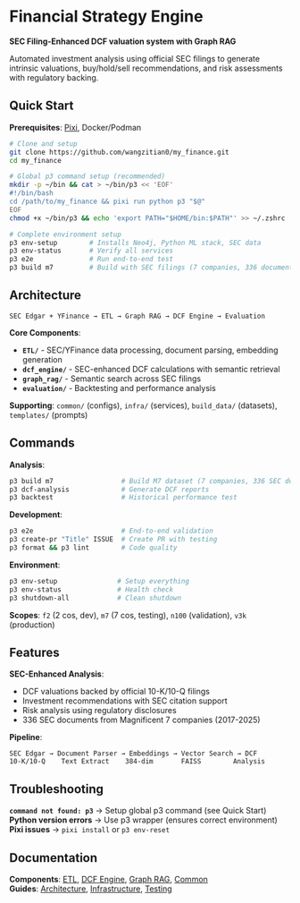 # Financial Strategy Engine

**SEC Filing-Enhanced DCF valuation system with Graph RAG**

Automated investment analysis using official SEC filings to generate intrinsic valuations, buy/hold/sell recommendations, and risk assessments with regulatory backing.

## Quick Start

**Prerequisites**: [Pixi](https://pixi.sh/latest/), Docker/Podman

```bash
# Clone and setup
git clone https://github.com/wangzitian0/my_finance.git
cd my_finance

# Global p3 command setup (recommended)
mkdir -p ~/bin && cat > ~/bin/p3 << 'EOF'
#!/bin/bash
cd /path/to/my_finance && pixi run python p3 "$@"
EOF
chmod +x ~/bin/p3 && echo 'export PATH="$HOME/bin:$PATH"' >> ~/.zshrc

# Complete environment setup
p3 env-setup        # Installs Neo4j, Python ML stack, SEC data
p3 env-status       # Verify all services
p3 e2e              # Run end-to-end test
p3 build m7         # Build with SEC filings (7 companies, 336 documents)
```

## Architecture

```
SEC Edgar + YFinance → ETL → Graph RAG → DCF Engine → Evaluation
```

**Core Components**:
- **`ETL/`** - SEC/YFinance data processing, document parsing, embedding generation
- **`dcf_engine/`** - SEC-enhanced DCF calculations with semantic retrieval  
- **`graph_rag/`** - Semantic search across SEC filings
- **`evaluation/`** - Backtesting and performance analysis

**Supporting**: `common/` (configs), `infra/` (services), `build_data/` (datasets), `templates/` (prompts)

## Commands

**Analysis**:
```bash
p3 build m7                 # Build M7 dataset (7 companies, 336 SEC docs)
p3 dcf-analysis             # Generate DCF reports
p3 backtest                 # Historical performance test
```

**Development**:
```bash
p3 e2e                      # End-to-end validation
p3 create-pr "Title" ISSUE  # Create PR with testing
p3 format && p3 lint        # Code quality
```

**Environment**:
```bash
p3 env-setup               # Setup everything
p3 env-status              # Health check
p3 shutdown-all            # Clean shutdown
```

**Scopes**: `f2` (2 cos, dev), `m7` (7 cos, testing), `n100` (validation), `v3k` (production)

## Features

**SEC-Enhanced Analysis**:
- DCF valuations backed by official 10-K/10-Q filings
- Investment recommendations with SEC citation support
- Risk analysis using regulatory disclosures
- 336 SEC documents from Magnificent 7 companies (2017-2025)

**Pipeline**:
```
SEC Edgar → Document Parser → Embeddings → Vector Search → DCF
10-K/10-Q    Text Extract    384-dim       FAISS        Analysis
```

## Troubleshooting

**`command not found: p3`** → Setup global p3 command (see Quick Start)  
**Python version errors** → Use p3 wrapper (ensures correct environment)  
**Pixi issues** → `pixi install` or `p3 env-reset`

## Documentation

**Components**: [ETL](ETL/README.md), [DCF Engine](dcf_engine/README.md), [Graph RAG](graph_rag/README.md), [Common](common/README.md)  
**Guides**: [Architecture](docs/README.md), [Infrastructure](infra/README.md), [Testing](tests/README.md)
